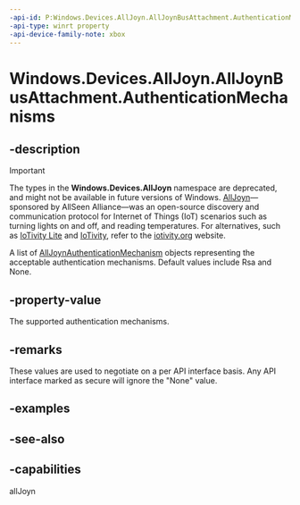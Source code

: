 ```yaml
---
-api-id: P:Windows.Devices.AllJoyn.AllJoynBusAttachment.AuthenticationMechanisms
-api-type: winrt property
-api-device-family-note: xbox
---
```


<!-- Property syntax
public Windows.Foundation.Collections.IVector<Windows.Devices.AllJoyn.AllJoynAuthenticationMechanism> AuthenticationMechanisms { get; }
-->

# Windows.Devices.AllJoyn.AllJoynBusAttachment.AuthenticationMechanisms

## -description

> [!IMPORTANT]
> The types in the **Windows.Devices.AllJoyn** namespace are deprecated, and might not be available in future versions of Windows. [AllJoyn](https://openconnectivity.org/technology/reference-implementation/alljoyn/)&mdash;sponsored by AllSeen Alliance&mdash;was an open-source discovery and communication protocol for Internet of Things (IoT) scenarios such as turning lights on and off, and reading temperatures. For alternatives, such as [IoTivity Lite](https://github.com/iotivity/iotivity-lite) and [IoTivity](https://github.com/iotivity/iotivity), refer to the [iotivity.org](https://iotivity.org/) website.

A list of [AllJoynAuthenticationMechanism](alljoynauthenticationmechanism.md) objects representing the acceptable authentication mechanisms. Default values include Rsa and None.

## -property-value
The supported authentication mechanisms.

## -remarks
These values are used to negotiate on a per API interface basis. Any API interface marked as secure will ignore the "None" value.

## -examples

## -see-also


## -capabilities
allJoyn
